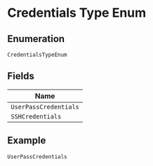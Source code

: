 
# Credentials Type Enum

## Enumeration

`CredentialsTypeEnum`

## Fields

| Name |
|  --- |
| `UserPassCredentials` |
| `SSHCredentials` |

## Example

```
UserPassCredentials
```

